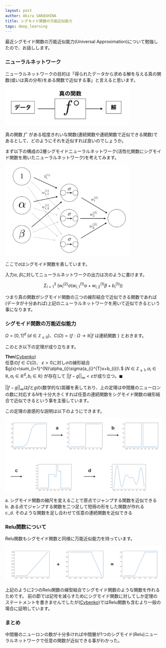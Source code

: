 ```yaml
---
layout: post
author: Akira SARASHINA
title: シグモイド関数の万能近似能力
tags: deep_learning 
---
```


最近シグモイド関数の万能近似能力(Universal Approximation)について勉強したので、お話しします。

### ニューラルネットワーク

ニューラルネットワークの目的は「得られたデータから求める解を与える真の関数(或いは真の分布)をある関数で近似する事」と言えると思います。

<img src="/images/sarashina/image1.png" width="400">

真の関数 $f^{\circ}$ がある程度きれいな関数(連続関数や連続関数で近似できる関数)であるとして、どのようにそれを近似すれば良いのでしょうか。

まず以下の構成の2層シグモイドニューラルネットワーク(活性化関数にシグモイド関数を用いたニューラルネットワーク)を考えてみます。

<img src="/images/sarashina/image2.png" width="400">

ここで$\sigma$はシグモイド関数を表しています。

入力$\alpha$, $\beta$に対してニューラルネットワークの出力は次のように書けます。

$$
\Sigma_{i=1}^{3} \ ( w^{(2)}_{i}\sigma(w^{(1)}_{i,1}\alpha+w^{(1)}_{i,2}\beta+b^{(1)}_{i}))
$$

つまり真の関数がシグモイド関数の三つの線形結合で近似できる関数であれば(データが十分あれば)上記のニューラルネットワークを用いて近似できるという事になります。

### シグモイド関数の万能近似能力

$\Omega=[0,1]^{d} \ (d\in\mathbb{Z}_{\geq 0})$、$C(\Omega)=\{ f : \Omega \to \mathbb{R} | f$ は連続関数 $\}$ とおきます。

このとき以下の定理が成り立ちます。

__Thm__([Cybenko](http://citeseerx.ist.psu.edu/viewdoc/download?doi=10.1.1.441.7873&rep=rep1&type=pdf))  
任意の$f\in C(\Omega)$、
$\varepsilon>0$に対し$\sigma$の線形結合
$g(x)=\sum_{i=1}^{N}\alpha_{i}\sigma(a_{i}^{T}x+b_{i})\ $
$(N\in \mathbb{Z}_{\geq 1}, \alpha_{i} \in \mathbb{R}, a_{i} \in \mathbb{R}^{d}, b_{i}\in \mathbb{R})$
が存在して
$||f-g||_{\infty}<\varepsilon$が成り立つ。$\blacksquare$

$||f-g||_{\infty}$は$f$と$g$の(数学的な)距離を表しており、上の定理は中間層のニューロンの数に対応する$N$を十分大きくすれば任意の連続関数をシグモイド関数の線形結合で近似できるという事を主張しています。

この定理の直感的な説明は以下のようにできます。

<img src="/images/sarashina/flowchart.png">

a. シグモイド関数の縮尺を変えることで原点でジャンプする関数を近似できる  
b. ある点でジャンプする関数を二つ足して短冊の形をした関数が作れる  
c.,d. そのような関数を足し合わせて任意の連続関数を近似できる

### Relu関数について

Relu関数もシグモイド関数と同様に万能近似能力を持っています。

![](/images/sarashina/relu.png)

上記のように2つのRelu関数の線型結合でシグモイド関数のような関数を作れるためです。
前の節では記号を減らすためにシグモイド関数に対してしか定理のステートメントを書きませんでしたが([Cybenko](http://citeseerx.ist.psu.edu/viewdoc/download?doi=10.1.1.441.7873&rep=rep1&type=pdf))ではRelu関数も含むより一般の場合に証明しています。

### まとめ
中間層のニューロンの数が十分多ければ中間層が1つのシグモイド(Relu)ニューラルネットワークで任意の関数が近似できる事がわかった。
